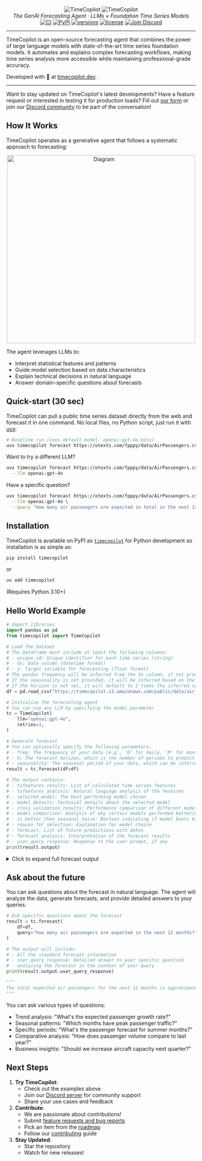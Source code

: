 <div align="center">
      <img src="https://github.com/user-attachments/assets/4b269fb3-3edc-42ad-a08c-6f79d2fe6aca#gh-dark-mode-only" alt="TimeCopilot">
      <img src="https://github.com/user-attachments/assets/5b6fb92e-a460-48cb-a218-d8321e9b54f5#gh-light-mode-only" alt="TimeCopilot">
</div>
<div align="center">
  <em>The GenAI Forecasting Agent · LLMs × Foundation Time Series Models</em>
</div>
<div align="center">
  <a href="https://github.com/AzulGarza/TimeCopilot/actions/workflows/ci.yaml"><img src="https://github.com/AzulGarza/TimeCopilot/actions/workflows/ci.yaml/badge.svg?branch=main" alt="CI"></a>
  <a href="https://pypi.python.org/pypi/timecopilot"><img src="https://img.shields.io/pypi/v/timecopilot.svg" alt="PyPI"></a>
  <a href="https://github.com/AzulGarza/timecopilot"><img src="https://img.shields.io/pypi/pyversions/timecopilot.svg" alt="versions"></a>
  <a href="https://github.com/AzulGarza/timecopilot/blob/main/LICENSE"><img src="https://img.shields.io/github/license/azulgarza/timecopilot.svg" alt="license"></a>
  <a href="https://discord.gg/7GEdHR6Pfg"><img src="https://img.shields.io/discord/1387291858513821776?label=discord" alt="Join Discord" /></a>
</div>

---

TimeCopilot is an open-source forecasting agent that combines the power of large language models with state-of-the-art time series foundation models. It automates and explains complex forecasting workflows, making time series analysis more accessible while maintaining professional-grade accuracy.

Developed with 💙 at [timecopilot.dev](https://timecopilot.dev/).

---

Want to stay updated on TimeCopilot's latest developments? Have a feature request or interested in testing it for production loads? Fill out [our form](https://docs.google.com/forms/d/e/1FAIpQLSeQWKVHjYKe1ayEso-K2My9nQsoaSWxzht0S6D4yrCln7BECQ/viewform?usp=dialog) or join our [Discord community](https://discord.gg/7GEdHR6Pfg) to be part of the conversation!


## How It Works

TimeCopilot operates as a generative agent that follows a systematic approach to forecasting:

<p align="center">
  <img src="https://github.com/user-attachments/assets/3ae3c8cb-bcc5-46cd-b80b-a606671ba553" alt="Diagram" width="500"/>
</p>

The agent leverages LLMs to:

- Interpret statistical features and patterns
- Guide model selection based on data characteristics
- Explain technical decisions in natural language
- Answer domain-specific questions about forecasts

## Quick-start (30 sec)

TimeCopilot can pull a public time series dataset directly from the web and forecast it in one command.  No local files, no Python script, just run it with [uvx](https://docs.astral.sh/uv/):

```bash
# Baseline run (uses default model: openai:gpt-4o-mini)
uvx timecopilot forecast https://otexts.com/fpppy/data/AirPassengers.csv
```

Want to try a different LL​M?

```bash
uvx timecopilot forecast https://otexts.com/fpppy/data/AirPassengers.csv \
  --llm openai:gpt-4o
```

Have a specific question?

```bash
uvx timecopilot forecast https://otexts.com/fpppy/data/AirPassengers.csv \
  --llm openai:gpt-4o \
  --query "How many air passengers are expected in total in the next 12 months?"
```

## Installation

TimeCopilot is available on PyPI as [`timecopilot`](https://pypi.org/project/timecopilot/) for Python development so installation is as simple as:

```bash
pip install timecopilot
```

or 

```bash
uv add timecopilot
```

(Requires Python 3.10+)

## Hello World Example

```python
# Import libraries
import pandas as pd
from timecopilot import TimeCopilot

# Load the dataset
# The DataFrame must include at least the following columns:
# - unique_id: Unique identifier for each time series (string)
# - ds: Date column (datetime format)
# - y: Target variable for forecasting (float format)
# The pandas frequency will be inferred from the ds column, if not provided.
# If the seasonality is not provided, it will be inferred based on the frequency. 
# If the horizon is not set, it will default to 2 times the inferred seasonality.
df = pd.read_csv("https://timecopilot.s3.amazonaws.com/public/data/air_passengers.csv")

# Initialize the forecasting agent
# You can use any LLM by specifying the model parameter
tc = TimeCopilot(
    llm="openai:gpt-4o",
    retries=3,
)

# Generate forecast
# You can optionally specify the following parameters:
# - freq: The frequency of your data (e.g., 'D' for daily, 'M' for monthly)
# - h: The forecast horizon, which is the number of periods to predict
# - seasonality: The seasonal period of your data, which can be inferred if not provided
result = tc.forecast(df=df)

# The output contains:
# - tsfeatures_results: List of calculated time series features
# - tsfeatures_analysis: Natural language analysis of the features
# - selected_model: The best performing model chosen
# - model_details: Technical details about the selected model
# - cross_validation_results: Performance comparison of different models
# - model_comparison: Analysis of why certain models performed better/worse
# - is_better_than_seasonal_naive: Boolean indicating if model beats baseline
# - reason_for_selection: Explanation for model choice
# - forecast: List of future predictions with dates
# - forecast_analysis: Interpretation of the forecast results
# - user_query_response: Response to the user prompt, if any
print(result.output)
```
<details> <summary>Click to expand full forecast output</summary>

```python
"""
tsfeatures_results=['hurst: 1.04', 'unitroot_pp: -6.57', 'unitroot_kpss: 2.74', 
'nperiods: 1,seasonal_period: 12', 'trend: 1.00', 'entropy: 0.43', 'x_acf1: 0.95', 
'seasonal_strength: 0.98'] tsfeatures_analysis="The time series presents a strong seasonality 
with a seasonal period of 12 months, indicated by a strong seasonal strength of 0.98. The 
high trend component suggests an upward motion over the periods. The KPSS statistic indicates 
non-stationarity as it's greater than the typical threshold of 0.5, confirming the presence 
of a trend. The Auto-ARIMA model indicated adjustments for non-stationarity through 
differencing. The strong correlation captured by high ACF values further supports the need 
for integrated models due to persistence and gradual changes over time." 
selected_model='AutoARIMA' model_details='The AutoARIMA model automatically selects the 
differencing order, order of the autoregressive (AR) terms, and the moving average (MA) 
terms based on the data. It is particularly suitable for series with trend and seasonality, 
and performs well in scenarios where automatic model selection for differencing is required 
to obtain stationary data. It uses AIC for model selection among a candidate pool, ensuring 
a balanced complexity and goodness of fit.' cross_validation_results=['ADIDA: 3.12', 
'AutoARIMA: 1.82', 'AutoETS: 4.03', 'Theta: 3.50', 'SeasonalNaive: 4.03'] 
model_comparison='AutoARIMA performed best with a cross-validation score of 1.82, indicating 
its effectiveness in capturing the underlying trend and seasonal patterns successfully as it 
adjusts for trend and seasonality through differencing and parameter tuning. The seasonal 
naive model did not compete well perhaps due to the deeper complex trends in the data beyond 
mere seasonal repetition. Both AutoETS and Theta lacked the comparable accuracy, potentially 
due to inadequate adjustment for non-stationary trend components.' 
is_better_than_seasonal_naive=True reason_for_selection="AutoARIMA was chosen due to its 
lowest cross-validation score, demonstrating superior accuracy compared to other models by 
effectively handling both trend and seasonal components in a non-stationary series, which 
aligns well with the data's characteristics." forecast=['1961-01-01: 476.33', '1961-02-01: 
504.00', '1961-03-01: 512.06', '1961-04-01: 507.34', '1961-05-01: 498.92', '1961-06-01: 
493.23', '1961-07-01: 492.49', '1961-08-01: 495.79', '1961-09-01: 500.90', '1961-10-01: 
505.86', '1961-11-01: 509.70', '1961-12-01: 512.38', '1962-01-01: 514.38', '1962-02-01: 
516.24', '1962-03-01: 518.31', '1962-04-01: 520.68', '1962-05-01: 523.28', '1962-06-01: 
525.97', '1962-07-01: 528.63', '1962-08-01: 531.22', '1962-09-01: 533.74', '1962-10-01: 
536.23', '1962-11-01: 538.71', '1962-12-01: 541.21'] forecast_analysis="The forecast 
indicates a continuation of the upward trend with periodic seasonal fluctuations that align 
with historical patterns. The strong seasonality is evident in the periodic peaks, with 
slight smoothing over time due to parameter adjustment for stability. The forecasts are 
reliable given the past performance metrics and the model's rigorous tuning. However, 
potential uncertainties could arise from structural breaks or changes in pattern, not 
reflected in historical data." user_query_response='The analysis determined the best 
performing model and generated forecasts considering seasonality and trend, aiming for 
accuracy and reliability surpassing basic seasonal models.'
"""
```

</details>

## Ask about the future

You can ask questions about the forecast in natural language. The agent will analyze the data, generate forecasts, and provide detailed answers to your queries.

```python
# Ask specific questions about the forecast
result = tc.forecast(
    df=df,
    query="how many air passengers are expected in the next 12 months?",
)

# The output will include:
# - All the standard forecast information
# - user_query_response: Detailed answer to your specific question
#   analyzing the forecast in the context of your query
print(result.output.user_query_response)

"""
The total expected air passengers for the next 12 months is approximately 5,919.
"""
```

You can ask various types of questions:

- Trend analysis: "What's the expected passenger growth rate?"
- Seasonal patterns: "Which months have peak passenger traffic?"
- Specific periods: "What's the passenger forecast for summer months?"
- Comparative analysis: "How does passenger volume compare to last year?"
- Business insights: "Should we increase aircraft capacity next quarter?"

## Next Steps

1. **Try TimeCopilot**: 
    - Check out the examples above
    - Join our [Discord server](https://discord.gg/7GEdHR6Pfg) for community support
    - Share your use cases and feedback
2. **Contribute**:
    - We are passionate about contributions!
    - Submit [feature requests and bug reports](https://timecopilot.dev/help/)
    - Pick an item from the [roadmap](https://timecopilot.dev/roadmap/)
    - Follow our [contributing](https://timecopilot.dev/contributing/) guide
3. **Stay Updated**:
    - Star the repository 
    - Watch for new releases!




